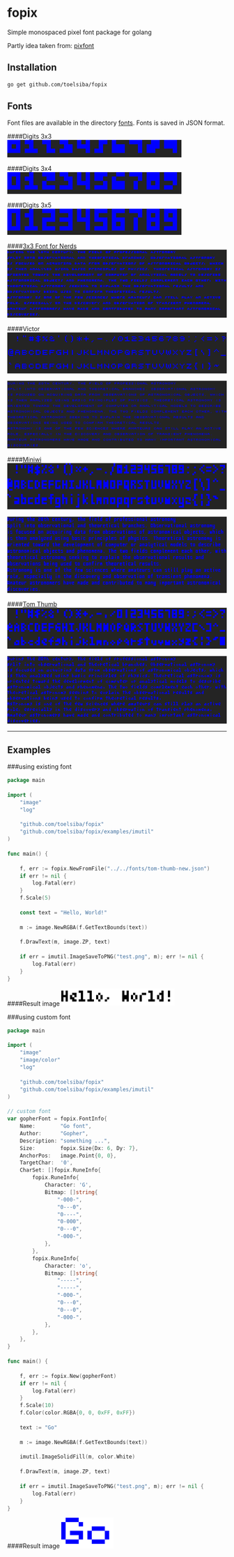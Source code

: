 # fopix
Simple monospaced pixel font package for golang

Partly idea taken from: [pixfont](https://github.com/pbnjay/pixfont)

## Installation
```bash
go get github.com/toelsiba/fopix
```

## Fonts

Font files are available in the directory [fonts](fonts). Fonts is saved in JSON format.

####Digits 3x3
![digits-3x3](images/digits-3x3.png)

####Digits 3x4
![digits-3x4](images/digits-3x4.png)

####Digits 3x5
![digits-3x5](images/digits-3x5.png)

####[3x3 Font for Nerds](http://cargocollective.com/slowercase/3x3-Font-for-Nerds)
![font-3x3](images/font-3x3-multiline.png)

####Victor
![victor-ascii](images/victor-ascii.png)

![victor-multiline](images/victor-multiline.png)

####[Miniwi](https://github.com/sshbio/miniwi)
![miniwi-ascii](images/miniwi-ascii.png)

![miniwi-multiline](images/miniwi-multiline.png)

####[Tom Thumb](http://robey.lag.net/2010/01/23/tiny-monospace-font.html#comment-1526952840)
![tom-thumb-ascii](images/tom-thumb-ascii.png)

![tom-thumb-multiline](images/tom-thumb-multiline.png)

---

## Examples

###using existing font
```go
package main

import (
	"image"
	"log"

	"github.com/toelsiba/fopix"
	"github.com/toelsiba/fopix/examples/imutil"
)

func main() {

	f, err := fopix.NewFromFile("../../fonts/tom-thumb-new.json")
	if err != nil {
		log.Fatal(err)
	}
	f.Scale(5)

	const text = "Hello, World!"

	m := image.NewRGBA(f.GetTextBounds(text))

	f.DrawText(m, image.ZP, text)

	if err = imutil.ImageSaveToPNG("test.png", m); err != nil {
		log.Fatal(err)
	}
}
```
####Result image
![first](images/first.png)


###using custom font
```go
package main

import (
	"image"
	"image/color"
	"log"

	"github.com/toelsiba/fopix"
	"github.com/toelsiba/fopix/examples/imutil"
)

// custom font
var gopherFont = fopix.FontInfo{
	Name:        "Go font",
	Author:      "Gopher",
	Description: "something ...",
	Size:        fopix.Size{Dx: 6, Dy: 7},
	AnchorPos:   image.Point{0, 0},
	TargetChar:  '0',
	CharSet: []fopix.RuneInfo{
		fopix.RuneInfo{
			Character: 'G',
			Bitmap: []string{
				"-000-",
				"0---0",
				"0----",
				"0-000",
				"0---0",
				"-000-",
			},
		},
		fopix.RuneInfo{
			Character: 'o',
			Bitmap: []string{
				"-----",
				"-----",
				"-000-",
				"0---0",
				"0---0",
				"-000-",
			},
		},
	},
}

func main() {

	f, err := fopix.New(gopherFont)
	if err != nil {
		log.Fatal(err)
	}
	f.Scale(10)
	f.Color(color.RGBA{0, 0, 0xFF, 0xFF})

	text := "Go"

	m := image.NewRGBA(f.GetTextBounds(text))

	imutil.ImageSolidFill(m, color.White)

	f.DrawText(m, image.ZP, text)

	if err = imutil.ImageSaveToPNG("test.png", m); err != nil {
		log.Fatal(err)
	}
}
```
####Result image
![go-font](images/go-font.png)
